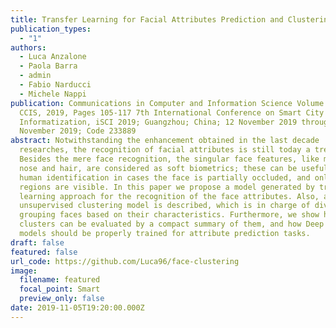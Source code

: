 ```yaml
---
title: Transfer Learning for Facial Attributes Prediction and Clustering
publication_types:
  - "1"
authors:
  - Luca Anzalone
  - Paola Barra
  - admin
  - Fabio Narducci
  - Michele Nappi
publication: Communications in Computer and Information Science Volume 1122
  CCIS, 2019, Pages 105-117 7th International Conference on Smart City and
  Informatization, iSCI 2019; Guangzhou; China; 12 November 2019 through 15
  November 2019; Code 233889
abstract: Notwithstanding the enhancement obtained in the last decade
  researches, the recognition of facial attributes is still today a trend.
  Besides the mere face recognition, the singular face features, like mouth,
  nose and hair, are considered as soft biometrics; these can be useful for
  human identification in cases the face is partially occluded, and only some
  regions are visible. In this paper we propose a model generated by transfer
  learning approach for the recognition of the face attributes. Also, an
  unsupervised clustering model is described, which is in charge of dividing and
  grouping faces based on their characteristics. Furthermore, we show how
  clusters can be evaluated by a compact summary of them, and how Deep Learning
  models should be properly trained for attribute prediction tasks.
draft: false
featured: false
url_code: https://github.com/Luca96/face-clustering
image:
  filename: featured
  focal_point: Smart
  preview_only: false
date: 2019-11-05T19:20:00.000Z
---
```

